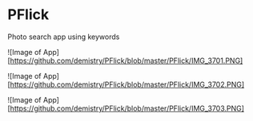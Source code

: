 # PFlick
Photo search app using keywords

![Image of App][https://github.com/demistry/PFlick/blob/master/PFlick/IMG_3701.PNG]

![Image of App][https://github.com/demistry/PFlick/blob/master/PFlick/IMG_3702.PNG]

![Image of App][https://github.com/demistry/PFlick/blob/master/PFlick/IMG_3703.PNG]

